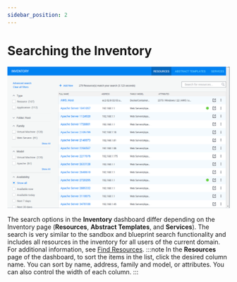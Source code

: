 ```yaml
---
sidebar_position: 2
---
```


# Searching the Inventory

![](/Images/CloudShell-Portal/Lab-Management/Working-with-the-Inventory/InventSearchingInventory.png)

The search options in the **Inventory** dashboard differ depending on the Inventory page (**Resources**, **Abstract Templates**, and **Services**). The search is very similar to the sandbox and blueprint search functionality and includes all resources in the inventory for all users of the current domain. For additional information, see [Find Resources](https://help.quali.com/Online%20Help/0.0/Portal/Content/CSP/LAB-MNG/Sndbx-Fnd-Rsrc.htm).
:::note
In the **Resources** page of the dashboard, to sort the items in the list, click the desired column name. You can sort by name, address, family and model, or attributes. You can also control the width of each column.
:::